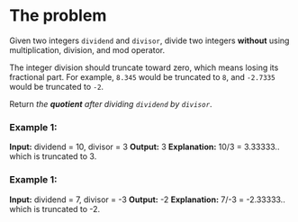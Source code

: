 # The problem

Given two integers `dividend` and `divisor`, divide two integers **without** using multiplication, division, and mod operator.

The integer division should truncate toward zero, which means losing its fractional part. For example, `8.345` would be truncated to `8`, and `-2.7335` would be truncated to `-2`.

Return _the **quotient** after dividing `dividend` by `divisor`_.

### Example 1:

**Input:** dividend = 10, divisor = 3
**Output:** 3
**Explanation:** 10/3 = 3.33333.. which is truncated to 3.

### Example 1:

**Input:** dividend = 7, divisor = -3
**Output:** -2
**Explanation:** 7/-3 = -2.33333.. which is truncated to -2.
